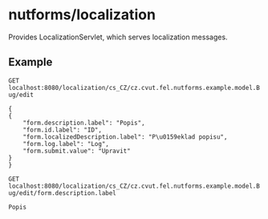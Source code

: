 # nutforms/localization

Provides LocalizationServlet, which serves localization messages.

## Example

```GET localhost:8080/localization/cs_CZ/cz.cvut.fel.nutforms.example.model.Bug/edit```

```
{
{
    "form.description.label": "Popis",
    "form.id.label": "ID",
    "form.localizedDescription.label": "P\u0159eklad popisu",
    "form.log.label": "Log",
    "form.submit.value": "Upravit"
}
}
```


```GET localhost:8080/localization/cs_CZ/cz.cvut.fel.nutforms.example.model.Bug/edit/form.description.label```

```
Popis
```
